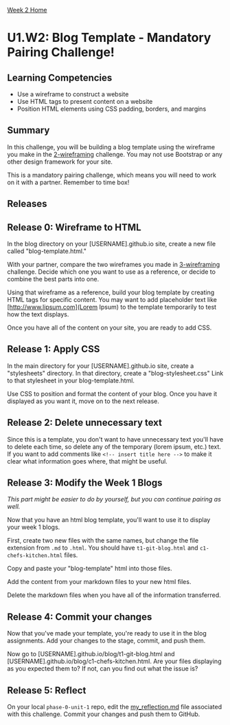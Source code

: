 [Week 2 Home](../)

# U1.W2: Blog Template - Mandatory Pairing Challenge!

## Learning Competencies
- Use a wireframe to construct a website
- Use HTML tags to present content on a website
- Position HTML elements using CSS padding, borders, and margins

## Summary
In this challenge, you will be building a blog template using the wireframe you make in the [2-wireframing](../2-wireframing) challenge. You may not use Bootstrap or any other design framework for your site.

This is a mandatory pairing challenge, which means you will need to work on it with a partner. Remember to time box!

## Releases

## Release 0: Wireframe to HTML

In the blog directory on your [USERNAME].github.io site, create a new file called "blog-template.html."

With your partner, compare the two wireframes you made in [3-wireframing](../3-wireframing) challenge. Decide which one you want to use as a reference, or decide to combine the best parts into one.

Using that wireframe as a reference, build your blog template by creating HTML tags for specific content. You may want to add placeholder text like [http://www.lipsum.com](Lorem Ipsum) to the template temporarily to test how the text displays.

Once you have all of the content on your site, you are ready to add CSS.

## Release 1: Apply CSS

In the main directory for your [USERNAME].github.io site, create a "stylesheets" directory. In that directory, create a "blog-stylesheet.css" Link to that stylesheet in your blog-template.html.

Use CSS to position and format the content of your blog. Once you have it displayed as you want it, move on to the next release.

## Release 2: Delete unnecessary text

Since this is a template, you don't want to have unnecessary text you'll have to delete each time, so delete any of the temporary (lorem ipsum, etc.) text. If you want to add comments like ```<!-- insert title here -->``` to make it clear what information goes where, that might be useful.

## Release 3: Modify the Week 1 Blogs

*This part might be easier to do by yourself, but you can continue pairing as well.*

Now that you have an html blog template, you'll want to use it to display your week 1 blogs.

First, create two new files with the same names, but change the file extension from `.md` to `.html`. You should have `t1-git-blog.html` and `c1-chefs-kitchen.html` files.

Copy and paste your "blog-template" html into those files.

Add the content from your markdown files to your new html files.

Delete the markdown files when you have all of the information transferred.

## Release 4: Commit your changes

Now that you've made your template, you're ready to use it in the blog assignments. Add your changes to the stage, commit, and push them.

Now go to [USERNAME].github.io/blog/t1-git-blog.html and [USERNAME].github.io/blog/c1-chefs-kitchen.html. Are your files displaying as you expected them to? If not, can you find out what the issue is?

## Release 5: Reflect
On your local `phase-0-unit-1` repo, edit the [my_reflection.md](my_reflection.md) file associated with this challenge. Commit your changes and push them to GitHub.



